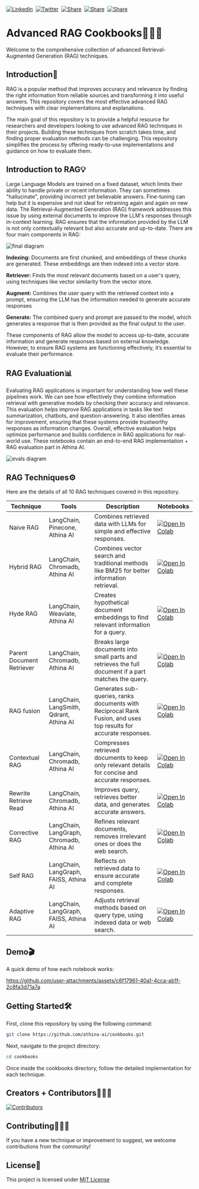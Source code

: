 [![LinkedIn](https://img.shields.io/badge/LinkedIn-follow-blue)](https://www.linkedin.com/company/athina-ai/posts/?feedView=all)&nbsp;
[![Twitter](https://img.shields.io/twitter/follow/AthinaAI?label=Follow%20@AthinaAI&style=social)](https://x.com/AthinaAI)&nbsp;
[![Share](https://img.shields.io/badge/share-000000?logo=x&logoColor=white)](https://x.com/intent/tweet?text=Check%20out%20this%20project%20on%20GitHub:%20https://github.com/athina-ai/rag-cookbooks)&nbsp;
[![Share](https://img.shields.io/badge/share-0A66C2?logo=linkedin&logoColor=white)](https://www.linkedin.com/sharing/share-offsite/?url=https://github.com/athina-ai/rag-cookbooks)&nbsp;
[![Share](https://img.shields.io/badge/share-FF4500?logo=reddit&logoColor=white)](https://www.reddit.com/submit?title=Check%20out%20this%20project%20on%20GitHub:%20https://github.com/athina-ai/rag-cookbooks)

# Advanced RAG Cookbooks👨🏻‍💻
Welcome to the comprehensive collection of advanced Retrieval-Augmented Generation (RAG) techniques.

## Introduction🚀
RAG is a popular method that improves accuracy and relevance by finding the right information from reliable sources and transforming it into useful answers. This repository covers the most effective advanced RAG techniques with clear implementations and explanations.

The main goal of this repository is to provide a helpful resource for researchers and developers looking to use advanced RAG techniques in their projects. Building these techniques from scratch takes time, and finding proper evaluation methods can be challenging. This repository simplifies the process by offering ready-to-use implementations and guidance on how to evaluate them.

## Introduction to RAG💡
Large Language Models are trained on a fixed dataset, which limits their ability to handle private or recent information. They can sometimes "hallucinate", providing incorrect yet believable answers. Fine-tuning can help but it is expensive and not ideal for retraining again and again on new data. The Retrieval-Augmented Generation (RAG) framework addresses this issue by using external documents to improve the LLM's responses through in-context learning. RAG ensures that the information provided by the LLM is not only contextually relevant but also accurate and up-to-date.
There are four main components in RAG:

![final diagram](https://github.com/user-attachments/assets/508b3a87-ac46-4bf7-b849-145c5465a6c0)


**Indexing:** Documents are first chunked, and embeddings of these chunks are generated. These embeddings are then indexed into a vector store.

**Retriever:** Finds the most relevant documents based on a user's query, using techniques like vector similarity from the vector store.

**Augment:** Combines the user query with the retrieved context into a prompt, ensuring the LLM has the information needed to generate accurate responses

**Generate:** The combined query and prompt are passed to the model, which generates a response that is then provided as the final output to the user.

These components of RAG allow the model to access up-to-date, accurate information and generate responses based on external knowledge. However, to ensure RAG systems are functioning effectively, it’s essential to evaluate their performance.

## RAG Evaluation📊
Evaluating RAG applications is important for understanding how well these pipelines work. We can see how effectively they combine information retrieval with generative models by checking their accuracy and relevance. This evaluation helps improve RAG applications in tasks like text summarization, chatbots, and question-answering. It also identifies areas for improvement, ensuring that these systems provide trustworthy responses as information changes. Overall, effective evaluation helps optimize performance and builds confidence in RAG applications for real-world use. These notebooks contain an end-to-end RAG implementation + RAG evaluation part in Athina AI.

![evals diagram](https://github.com/user-attachments/assets/65c2b5af-a931-40c5-b006-87567aef019f)



## RAG Techniques⚙️
Here are the details of all 10 RAG techniques covered in this repository.

| Technique                    | Tools                        | Description                                                       | Notebooks |
|---------------------------------|------------------------------|--------------------------------------------------------------|-----------|
| Naive RAG      | LangChain, Pinecone, Athina AI                    | Combines retrieved data with LLMs for simple and effective responses.| [![Open In Colab](https://colab.research.google.com/assets/colab-badge.svg)](https://colab.research.google.com/github/athina-ai/rag-cookbooks/blob/main/naive_rag.ipynb) |
| Hybrid RAG      | LangChain, Chromadb, Athina AI                    | Combines vector search and traditional methods like BM25 for better information retrieval.| [![Open In Colab](https://colab.research.google.com/assets/colab-badge.svg)](https://colab.research.google.com/github/athina-ai/rag-cookbooks/blob/main/hybrid_rag.ipynb) |
| Hyde RAG      | LangChain, Weaviate, Athina AI                    | Creates hypothetical document embeddings to find relevant information for a query.| [![Open In Colab](https://colab.research.google.com/assets/colab-badge.svg)](https://colab.research.google.com/github/athina-ai/rag-cookbooks/blob/main/hyde_rag.ipynb) |
| Parent Document Retriever      | LangChain, Chromadb, Athina AI                    | Breaks large documents into small parts and retrieves the full document if a part matches the query.| [![Open In Colab](https://colab.research.google.com/assets/colab-badge.svg)](https://colab.research.google.com/github/athina-ai/rag-cookbooks/blob/main/parent_document_retriever.ipynb) |
| RAG fusion      | LangChain, LangSmith, Qdrant, Athina AI                    | Generates sub-queries, ranks documents with Reciprocal Rank Fusion, and uses top results for accurate responses.| [![Open In Colab](https://colab.research.google.com/assets/colab-badge.svg)](https://colab.research.google.com/github/athina-ai/rag-cookbooks/blob/main/fusion_rag.ipynb) |
| Contextual RAG      | LangChain, Chromadb, Athina AI                    | Compresses retrieved documents to keep only relevant details for concise and accurate responses.| [![Open In Colab](https://colab.research.google.com/assets/colab-badge.svg)](https://colab.research.google.com/github/athina-ai/rag-cookbooks/blob/main/contextual_rag.ipynb) |
| Rewrite Retrieve Read     | LangChain, Chromadb, Athina AI                    | Improves query, retrieves better data, and generates accurate answers.| [![Open In Colab](https://colab.research.google.com/assets/colab-badge.svg)](https://colab.research.google.com/github/athina-ai/rag-cookbooks/blob/main/rewrite_retrieve_read.ipynb) |
| Corrective RAG      | LangChain, LangGraph, Chromadb, Athina AI                    | Refines relevant documents, removes irrelevant ones or does the web search.| [![Open In Colab](https://colab.research.google.com/assets/colab-badge.svg)](https://colab.research.google.com/github/athina-ai/rag-cookbooks/blob/main/corrective_rag.ipynb) |
| Self RAG     | LangChain, LangGraph, FAISS, Athina AI                    | Reflects on retrieved data to ensure accurate and complete responses.| [![Open In Colab](https://colab.research.google.com/assets/colab-badge.svg)](https://colab.research.google.com/github/athina-ai/rag-cookbooks/blob/main/self_rag.ipynb) |
| Adaptive RAG      | LangChain, LangGraph, FAISS, Athina AI                    | Adjusts retrieval methods based on query type, using indexed data or web search.| [![Open In Colab](https://colab.research.google.com/assets/colab-badge.svg)](https://colab.research.google.com/github/athina-ai/rag-cookbooks/blob/main/adaptive_rag.ipynb) |

## Demo🎬
A quick demo of how each notebook works:

https://github.com/user-attachments/assets/c6f17961-40a1-4cca-ab1f-2c8fa3d71a7a

## Getting Started🛠️
First, clone this repository by using the following command:
```bash
git clone https://github.com/athina-ai/cookbooks.git
```
Next, navigate to the project directory:
```bash
cd cookbooks
```
Once inside the cookbooks directory, follow the detailed implementation for each technique.

## Creators + Contributors👨🏻‍💻

[![Contributors](https://contrib.rocks/image?repo=athina-ai/cookbooks)](https://github.com/athina-ai/cookbooks/graphs/contributors)

## Contributing🫱🏻‍🫲
If you have a new technique or improvement to suggest, we welcome contributions from the community!

## License📝
This project is licensed under [MIT License](LICENSE)






